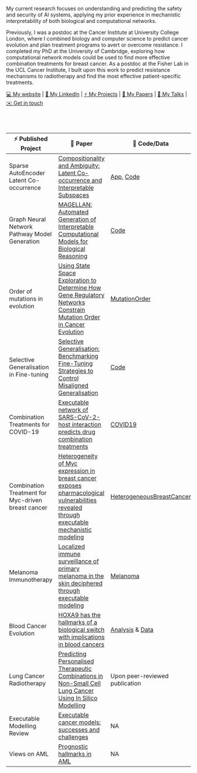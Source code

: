 My current research focuses on understanding and predicting the safety and security of AI systems, applying my prior experience in mechanistic interpretability of both biological and computational networks. 

Previously, I was a postdoc at the Cancer Institute at University College London, where I combined biology and computer science to predict cancer evolution and plan treatment programs to avert or overcome resistance. I completed my PhD at the University of Cambridge, exploring how computational network models could be used to find more effective combination treatments for breast cancer. As a postdoc at the Fisher Lab in the UCL Cancer Institute, I built upon this work to predict resistance mechanisms to radiotherapy and find the most effective patient-specific treatments.

[💻 My website](https://mclarke1991.github.io) | [💼 My LinkedIn](https://www.linkedin.com/in/matthew-alan-clarke/) | [⚡ My Projects](https://mclarke1991.github.io/#projects) | [📰 My Papers](https://mclarke1991.github.io/#featured) | [💬 My Talks](https://mclarke1991.github.io/#talks) | [✉️ Get in touch](https://mclarke1991.github.io/#contact) 
<br/><br/>
<br/><br/>

| ⚡ Published Project | 📰 Paper | 💾 Code/Data |
|--------|--------|--------|
| Sparse AutoEncoder Latent Co-occurrence | [Compositionality and Ambiguity: Latent Co-occurrence and Interpretable Subspaces](https://www.lesswrong.com/posts/WNoqEivcCSg8gJe5h/compositionality-and-ambiguity-latent-co-occurrence-and) | [App](https://feature-cooccurrence.streamlit.app/), [Code](https://github.com/MClarke1991/sae_cooccurrence) |
| Graph Neural Network Pathway Model Generation | [MAGELLAN: Automated Generation of Interpretable Computational Models for Biological Reasoning](https://www.biorxiv.org/content/10.1101/2025.05.16.653408v1) | [Code](https://github.com/jfisher-lab/MAGELLAN) |
| Order of mutations in evolution | [Using State Space Exploration to Determine How Gene Regulatory Networks Constrain Mutation Order in Cancer Evolution](https://core.ac.uk/download/pdf/226940882.pdf) | [MutationOrder](https://www.github.com/jfisherlab/mutationorder) |
| Selective Generalisation in Fine-tuning | [Selective Generalisation: Benchmarking Fine-Tuning Strategies to Control Misaligned Generalisation](https://www.lesswrong.com/posts/ZXxY2tccLapdjLbKm/selective-generalization-improving-capabilities-while) | [Code](https://github.com/arianaazarbal/selective-generalization) |
| Combination Treatments for COVID-19 | [Executable network of SARS-CoV-2-host interaction predicts drug combination treatments](https://www.nature.com/articles/s41746-022-00561-5) | [COVID19](https://github.com/JFisherLab/COVID19) |
| Combination Treatment for Myc-driven breast cancer | [Heterogeneity of Myc expression in breast cancer exposes pharmacological vulnerabilities revealed through executable mechanistic modeling](https://www.pnas.org/doi/epdf/10.1073/pnas.1903485116) | [HeterogeneousBreastCancer](http://www3.bioc.cam.ac.uk/fisher/) |
| Melanoma Immunotherapy | [Localized immune surveillance of primary melanoma in the skin deciphered through executable modeling](https://www.science.org/doi/epdf/10.1126/sciadv.add1992) | [Melanoma](https://github.com/JFisherLab/Melanoma-LC) |
| Blood Cancer Evolution | [HOXA9 has the hallmarks of a biological switch with implications in blood cancers](https://www.nature.com/articles/s41467-022-33189-w.pdf) | [Analysis](https://doi.org/10.5281/zenodo.6913664) & [Data](https://static-content.springer.com/esm/art%3A10.1038%2Fs41467-022-33189-w/MediaObjects/41467_2022_33189_MOESM5_ESM.xlsx) | 
| Lung Cancer Radiotherapy | [Predicting Personalised Therapeutic Combinations in Non-Small Cell Lung Cancer Using In Silico Modelling](https://www.biorxiv.org/content/10.1101/2025.01.07.631497v1) | Upon peer-reviewed publication |
|Executable Modelling Review|[Executable cancer models: successes and challenges](https://www.nature.com/articles/s41568-020-0258-x.pdf)| NA|
|Views on AML|[Prognostic hallmarks in AML](https://www.nature.com/articles/s41551-019-0474-4.pdf)|NA|



<!--
**MClarke1991/MClarke1991** is a ✨ _special_ ✨ repository because its `README.md` (this file) appears on your GitHub profile.

![Linkedin](https://i.stack.imgur.com/gVE0j.png) 

![Matthew Clarke's github stats](https://github-readme-stats.vercel.app/api?username=mclarke1991&show_icons=true&theme=prussian)
![Top languages](https://github-readme-stats.vercel.app/api/top-langs/?username=mclarke1991&theme=prussian)

Here are some ideas to get you started:

- 🔭 I’m currently working on ...
- 🌱 I’m currently learning ...
- 👯 I’m looking to collaborate on ...
- 🤔 I’m looking for help with ...
- 💬 Ask me about ...
- 📫 How to reach me: ...
- 😄 Pronouns: ...
- ⚡ Fun fact: ...
-->
